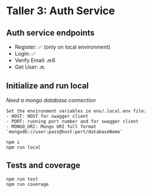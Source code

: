 # Taller 3: Auth Service

## Auth service endpoints

- Register: ✅ (only on local environment)
- Login: ✅
- Verify Email: 🔜6
- Get User: 🔜

## Initialize and run local

_Need a mongo database connection_

```
Set the environment variables in env/.local.env file:
- HOST: HOST for swagger client
- PORT: running port number and for swagger client
- MONGO_URI: Mongo URI full format `mongodb://user:pass@host:port/databaseName`
```

```
npm i
npm run local
```

## Tests and coverage

```
npm run test
npm run coverage
```
